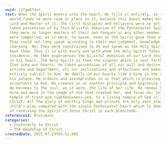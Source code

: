 ```yaml
---
uuid: j2fgw6f4vr
text: When the Spirit enters into the heart, He fills it entirely, so that the
  world finds no more room or place in it, because this Guest makes Himself sole
  Lord and Master of it. The first disciples and believers were so entirely
  taken possession of by this blissful dominion of the Pentecostal Spirit that
  they were no longer masters of their own tongues or any other member. They
  were compelled, as it were, to speak, even as the Spirit gave them utterance.
  They could not long speak according to their own judgment, knowledge, and
  learning. No! They were constrained to do and speak as the Holy Spirit would
  have them. Thus it is with every one with whom the Holy Spirit takes up His
  residence. He then experiences the blissful dominion of our Lord Jesus Christ
  in his heart. The Holy Spirit is then the scepter which is sent forth out of
  Zion into our hearts. He takes possession of all our will and desire, all our
  actions and deportment, all our inclinations and affections and makes us
  entirely subject to Him. He dwells in our hearts like a king in the realm of
  his palace. He ordains and accomplishes in us that which is pleasing and
  acceptable to Him. He creates in us another principle and beginning of life.
  He becomes to the soul, as it were, the life of her life. He renews her daily
  more and more in the image of Him that created her, and forms her into a
  temple of truth and righteousness—yea, to a living temple of God in Jesus
  Christ. All the glory of earthly kings and princes are only vain shadows and
  child’s-play compared with the single Pentecostal heart which is deemed worthy
  of receiving the Spirit of Jesus Christ in such plenitude.
referenceId: 9zxsjmxnc
categories:
  - Conformity to Christ
  - The Headship of Christ
createdDate: 2025-07-29T03:52:00Z
---
```

